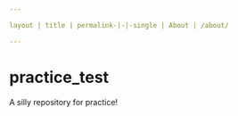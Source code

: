 ```yaml
--- 

layout | title | permalink-|-|-single | About | /about/

---
```


# practice_test
A silly repository for practice!
